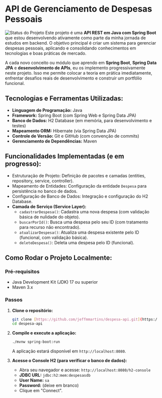 # API de Gerenciamento de Despesas Pessoais

![Status do Projeto](https://img.shields.io/badge/Status-Em%20Desenvolvimento-blue)
Este projeto é uma **API REST em Java com Spring Boot** que estou desenvolvendo ativamente como parte da minha jornada de estudos em backend. O objetivo principal é criar um sistema para gerenciar despesas pessoais, aplicando e consolidando conhecimentos em tecnologias e boas práticas de mercado.

A cada novo conceito ou módulo que aprendo em **Spring Boot**, **Spring Data JPA** e **desenvolvimento de APIs**, eu os implemento progressivamente neste projeto. Isso me permite colocar a teoria em prática imediatamente, enfrentar desafios reais de desenvolvimento e construir um portfólio funcional.

## Tecnologias e Ferramentas Utilizadas:

* **Linguagem de Programação:** Java
* **Framework:** Spring Boot (com Spring Web e Spring Data JPA)
* **Banco de Dados:** H2 Database (em memória, para desenvolvimento e testes)
* **Mapeamento ORM:** Hibernate (via Spring Data JPA)
* **Controle de Versão:** Git e GitHub (com convenção de commits)
* **Gerenciamento de Dependências:** Maven

## Funcionalidades Implementadas (e em progresso):

* Estruturação de Projeto: Definição de pacotes e camadas (entities, repository, service, controller).
* Mapeamento de Entidades: Configuração da entidade `Despesa` para persistência no banco de dados.
* Configuração de Banco de Dados: Integração e configuração do H2 Database.
* **Camada de Serviço (Service Layer):**
    * `cadastrarDespesa()`: Cadastra uma nova despesa (com validação básica de nulidade do objeto).
    * `buscarPorId()`: Busca uma despesa pelo seu ID (com tratamento para recurso não encontrado).
    * `atualizarDespesa()`: Atualiza uma despesa existente pelo ID (funcional, com validação básica).
    * `deleteDespesa()`: Deleta uma despesa pelo ID (funcional).

## Como Rodar o Projeto Localmente:

### Pré-requisitos

* Java Development Kit (JDK) 17 ou superior
* Maven 3.x

### Passos

1.  **Clone o repositório:**
    ```bash
    git clone [https://github.com/jeffmmartins/despesa-api.git](https://github.com/jeffmmartins/despesa-api.git)
    cd despesa-api
    ```
2.  **Compile e execute a aplicação:**
    ```bash
    ./mvnw spring-boot:run
    ```
    A aplicação estará disponível em `http://localhost:8080`.

3.  **Acesse o Console H2 (para verificar o banco de dados):**
    * Abra seu navegador e acesse: `http://localhost:8080/h2-console`
    * **JDBC URL:** `jdbc:h2:mem:despesasdb`
    * **User Name:** `sa`
    * **Password:** (deixe em branco)
    * Clique em "Connect".


